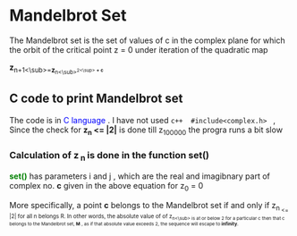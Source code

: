# Mandelbrot Set

The Mandelbrot set is the set of values of c in the complex plane for which the orbit of the critical point z = 0 under iteration of the quadratic map

 **z**<sub>n+1<\sub>=**z**<sub>n<\sub><sup>2<\sup> **+** **c**
 
## C code to print Mandelbrot set 

The code is in <span style="color:blue"> C language </span> . I have not used `c++  #include<complex.h> ` ,
Since the check for **z<sub>n</sub> <= |2|** is done till z<sub>100000</sub> the progra runs a bit slow
### Calculation of **z**<sub> n </sub>is done in the function **set()** </span> 

**<span style="color:green">set()</span>** has parameters i and j ,
which are the real and  imagibnary part of complex no. **c** given in the above equation for z<sub>0</sub> = 0

More specifically, a point **c** belongs to the Mandelbrot set if and only if z<sub>n<sub> <= |2| for all n belongs R. In other words, the absolute value of of z<sub>n<\sub> is at or below 2 for a particular c then that c belongs to the Mandelbrot set, **M** , as if that absolute value exceeds 2, the sequence will escape to **infinity**.
